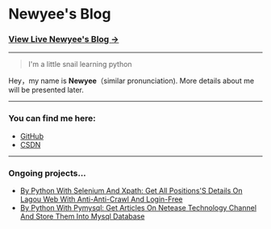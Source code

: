 # Newyee's Blog

### [View Live Newyee's Blog &rarr;](https://newyee1994.github.io)

- - - - -
> I'm a little snail learning python

Hey，my name is **Newyee**（similar pronunciation).
More details about me will be presented later.

- - - - -
### You can find me here:
- [GitHub](https://github.com/Newyee1994)
- [CSDN](https://blog.csdn.net/Newyee)

- - - - -
### Ongoing projects...
- [By Python With Selenium And Xpath: Get All Positions'S Details On Lagou Web With Anti-Anti-Crawl And Login-Free](https://blog.csdn.net/Newyee/article/details/88577868)
- [By Python With Pymysql: Get Articles On Netease Technology Channel And Store Them Into Mysql Database](https://blog.csdn.net/Newyee/article/details/88702399)
